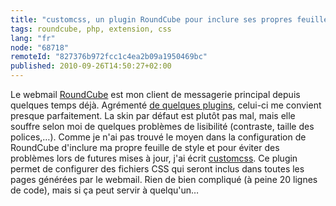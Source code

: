 ```yaml
---
title: "customcss, un plugin RoundCube pour inclure ses propres feuilles de style"
tags: roundcube, php, extension, css
lang: "fr"
node: "68718"
remoteId: "827376b972fcc1c4ea2b09a1950469bc"
published: 2010-09-26T14:50:27+02:00
---
```


Le webmail [RoundCube](http://www.roundcube.net/) est mon client de messagerie principal depuis quelques temps déjà. Agrémenté [de quelques plugins](http://trac.roundcube.net/wiki/Plugin_Repository), celui-ci me convient presque parfaitement. La skin par défaut est plutôt pas mal, mais elle souffre selon moi de quelques problèmes de lisibilité (contraste, taille des polices,…). Comme je n'ai pas trouvé le moyen dans la configuration de RoundCube d'inclure ma propre feuille de style et pour éviter des problèmes lors de futures mises à jour, j'ai écrit [customcss](/files/customcss-1.0.tar.gz). Ce plugin permet de configurer des fichiers CSS qui seront inclus dans toutes les pages générées par le webmail. Rien de bien compliqué (à peine 20 lignes de code), mais si ça peut servir à quelqu'un…

